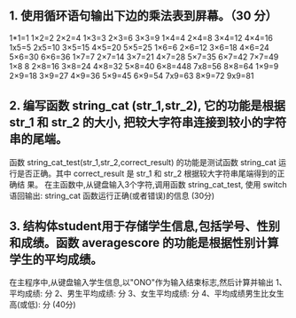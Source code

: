 ## 1. 使用循环语句输出下边的乘法表到屏幕。（30 分）

1*1=1
1×2=2 2×2=4
1×3=3 2×3=6 3×3=9
1×4=4 2×4=8 3×4=12 4×4=16
1x5=5 2x5=10 3×5=15 4×5=20 5×5=25
1×6=6 2×6=12 3×6=18 4×6=24 5×6=30 6×6=36
1×7=7 2×7=14 3×7=21 4×7=28 5×7=35 6×7=42 7×7=49
1×8 8 2×8=16 3×8=24 4×8=32 5×8=40 6×8=448 7x8=56 8×8=64 
1×9=9 2×9=18 3×9=27 4×9=36 5×9=45 6×9=54 7x9=63 8×9=72 9x9=81

## 2. 编写函数 string_cat (str_1,str_2), 它的功能是根据 str_1 和 str_2 的大小, 把较大字符串连接到较小的字符串的尾端。
函数 string_cat_test(str_1,str_2,correct_result) 的功能是测试函数 string_cat 运行是否正确。其中 correct_result 是 str_1 和 str_2 根据较大字符串尾端得到的正确结
果。
在主函数中,从键盘输入3个字符,调用函数 string_cat_test, 使用 switch 语回输出: string_cat 函数运行正确(或者错误)的信息
(30分)

## 3. 结构体student用于存储学生信息,包括学号、性别和成绩。函数 averagescore 的功能是根据性别计算学生的平均成绩。
在主程序中,从键盘输入学生信息,以"ONO"作为输入结束标志,然后计算并输出
1、平均成绩: 分
2、男生平均成绩: 分
3、女生平均成绩: 分
4、平均成绩男生比女生高(或低): 分
(40分)
